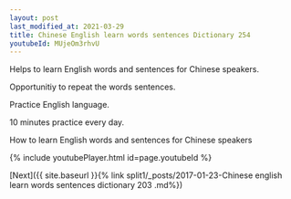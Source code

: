 ```yaml
---
layout: post
last_modified_at: 2021-03-29
title: Chinese English learn words sentences Dictionary 254 
youtubeId: MUjeOm3rhvU
---
```

 
 
Helps to learn English words and sentences for Chinese speakers.

Opportunitiy to repeat the words sentences. 

Practice English language. 
 
10 minutes practice every day. 
 
How to learn English words and sentences for Chinese speakers 
 
{% include youtubePlayer.html id=page.youtubeId %}
 
 
[Next]({{ site.baseurl }}{% link  split1/_posts/2017-01-23-Chinese english learn words sentences dictionary 203 .md%})
 
